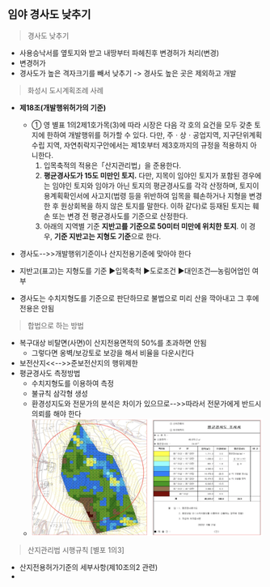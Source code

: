 ## 임야 경사도 낮추기

> 경사도 낮추기

* 사용승낙서를 옆토지와 받고 내땅부터 파헤친후 변경허가 처리(변경)
* 변경허가
* 경사도가 높은 격자크기를 빼서 낮추기 -> 경사도 높은 곳은 제외하고 개발

> 화성시 도시계획조례 사례

* **제18조(개발행위허가의 기준)**
  * ① 영 별표 1의2제1호가목(3)에 따라 시장은 다음 각 호의 요건을 모두 갖춘 토지에 한하여 개발행위를 허가할 수 있다. 다만, 주ㆍ상ㆍ공업지역, 지구단위계획 수립 지역, 자연취락지구안에서는 제1호부터 제3호까지의 규정을 적용하지 아니한다.
    1. 입목축적의 적용은「산지관리법」을 준용한다.
    2. **평균경사도가 15도 미만인 토지.** 다만, 지목이 임야인 토지가 포함된 경우에는 임야인 토지와 임야가 아닌 토지의 평균경사도를 각각 산정하며, 토지이용계획확인서에 사고지(법령 등을 위반하여 임목을 훼손하거나 지형을 변경한 후 원상회복을 하지 않은 토지를 말한다. 이하 같다)로 등재된 토지는 훼손 또는 변경 전 평균경사도를 기준으로 산정한다.
    3. 아래의 지역별 기준 **지반고를 기준으로 50미터 미만에 위치한 토지**. 이 경우, **기준 지반고는 지형도 기준**으로 한다.


* 경사도-->>개발행위기준이나 산지전용기준에 맞아야 한다
* 지반고(표고)는 지형도를 기준 ▶입목축척 ▶도로조건 ▶대인조건—농림어업인 여부
* 경사도는 수치지형도를 기준으로 판단하므로 불법으로 미리 산을 깍아내고 그 후에 전용은 안됨

> 합법으로 하는 방법

* 복구대상 비탈면(사면)이 산지전용면적의 50%를 초과하면 안됨
  * 그렇다면 옹벽/보강토로 보강을 해서 비율을 다운시킨다
* 보전산지<<-->>준보전산지의 행위제한
* 평균경사도 측정방법
  * 수치지형도를 이용하여 측정
  * 불규칙 삼각형 생성
  * 환경성지도와 전문가의 분석은 차이가 있으므로-->>따라서 전문가에게 반드시 의뢰를 해야 한다
  * ![1732367384721](images/임야경사도낮추기/1732367384721.png)

> 산지관리법 시행규칙 [별포 1의3]

* 산지전용허가기준의 세부사항(제10조의2 관련)
*
